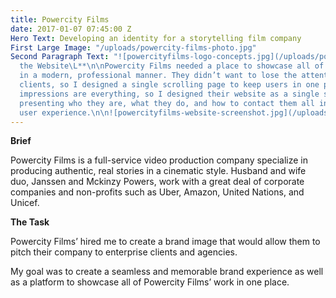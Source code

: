 ```yaml
---
title: Powercity Films
date: 2017-01-07 07:45:00 Z
Hero Text: Developing an identity for a storytelling film company
First Large Image: "/uploads/powercity-films-photo.jpg"
Second Paragraph Text: "![powercityfilms-logo-concepts.jpg](/uploads/powercityfilms-logo-concepts.jpg)\n\n![powercity-films-branding.jpg](/uploads/powercity-films-branding.jpg)\n\n![powercityfilms-business-cards.jpg](/uploads/powercityfilms-business-cards.jpg)\n\n**Creating
  the Website\L**\n\nPowercity Films needed a place to showcase all of their work
  in a modern, professional manner. They didn’t want to lose the attention of potential
  clients, so I designed a single scrolling page to keep users in one place. \n\nFirst
  impressions are everything, so I designed their website as a single scrolling page,
  presenting who they are, what they do, and how to contact them all in one consistent
  user experience.\n\n![powercityfilms-website-screenshot.jpg](/uploads/powercityfilms-website-screenshot.jpg)"
---
```


**Brief**

Powercity Films is a full-service video production company specialize in producing authentic, real stories in a cinematic style. Husband and wife duo, Janssen and Mckinzy Powers, work with a great deal of corporate companies and non-profits such as Uber, Amazon, United Nations, and Unicef.

**The Task**

Powercity Films’ hired me to create a brand image that would allow them to pitch their company to enterprise clients and agencies. 

My goal was to create a seamless and memorable brand experience as well as a platform to showcase all of Powercity Films’ work in one place.